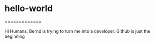 # hello-world
=============

Hi Humans,
Bernd is trying to turn me into a developer. Github is just the beginning
